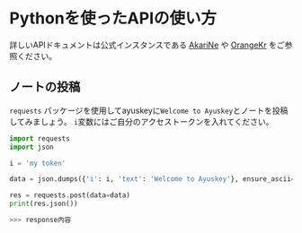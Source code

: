 # Pythonを使ったAPIの使い方

詳しいAPIドキュメントは公式インスタンスである [AkariNe](https://ne.akarinext.org/api-doc) や [OrangeKr](https://kr.akirin.xyz/api-doc)
をご参照ください。

## ノートの投稿

`requests` パッケージを使用してayuskeyに`Welcome to Ayuskey`とノートを投稿してみましょう。
`i`変数にはご自分のアクセストークンを入れてください。

```python
import requests
import json

i = 'my token'

data = json.dumps({'i': i, 'text': 'Welcome to Ayuskey'}, ensure_ascii=false)

res = requests.post(data=data)
print(res.json())

>>> response内容
```